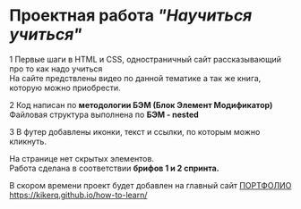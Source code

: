 # Проектная работа _"Научиться учиться"_

1 Первые шаги в HTML и CSS, одностраничный сайт рассказывающий про то как надо учиться  
На сайте предствлены видео по данной тематике а так же книга, которую можно приобрести.

2 Код написан по **методологии БЭМ (Блок Элемент Модификатор)** Файловая структура выполнена по **БЭМ - nested**

3 В футер добавлены иконки, текст и ссылки, по которым можно кликнуть.

На странице нет скрытых элементов.  
Работа сделана в соответствии **брифов 1 и 2 спринта.**

В скором времени проект будет добавлен на главный сайт [ПОРТФОЛИО](https://kikerq.github.io/project-1/)
https://kikerq.github.io/how-to-learn/
